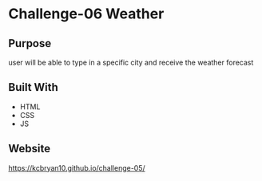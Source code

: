 
# Challenge-06 Weather

## Purpose
user will be able to type in a specific city and receive the weather forecast

## Built With
* HTML
* CSS
* JS

## Website
https://kcbryan10.github.io/challenge-05/

